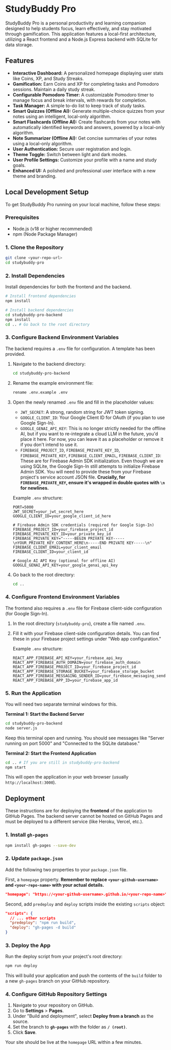 # StudyBuddy Pro

StudyBuddy Pro is a personal productivity and learning companion designed to help students focus, learn effectively, and stay motivated through gamification. This application features a local-first architecture, utilizing a React frontend and a Node.js Express backend with SQLite for data storage.

## Features

-   **Interactive Dashboard:** A personalized homepage displaying user stats like Coins, XP, and Study Streaks.
-   **Gamification:** Earn Coins and XP for completing tasks and Pomodoro sessions. Maintain a daily study streak.
-   **Configurable Pomodoro Timer:** A customizable Pomodoro timer to manage focus and break intervals, with rewards for completion.
-   **Task Manager:** A simple to-do list to keep track of study tasks.
-   **Smart Quizzes (Offline AI):** Generate multiple-choice quizzes from your notes using an intelligent, local-only algorithm.
-   **Smart Flashcards (Offline AI):** Create flashcards from your notes with automatically identified keywords and answers, powered by a local-only algorithm.
-   **Note Summarizer (Offline AI):** Get concise summaries of your notes using a local-only algorithm.
-   **User Authentication:** Secure user registration and login.
-   **Theme Toggle:** Switch between light and dark modes.
-   **User Profile Settings:** Customize your profile with a name and study goals.
-   **Enhanced UI:** A polished and professional user interface with a new theme and branding.

## Local Development Setup

To get StudyBuddy Pro running on your local machine, follow these steps:

### Prerequisites

-   Node.js (v18 or higher recommended)
-   npm (Node Package Manager)

### 1. Clone the Repository

```bash
git clone <your-repo-url>
cd studybuddy-pro
```

### 2. Install Dependencies

Install dependencies for both the frontend and the backend.

```bash
# Install frontend dependencies
npm install

# Install backend dependencies
cd studybuddy-pro-backend
npm install
cd .. # Go back to the root directory
```

### 3. Configure Backend Environment Variables

The backend requires a `.env` file for configuration. A template has been provided.

1.  Navigate to the backend directory:
    ```bash
    cd studybuddy-pro-backend
    ```
2.  Rename the example environment file:
    ```bash
    rename .env.example .env
    ```
3.  Open the newly renamed `.env` file and fill in the placeholder values:
    -   `JWT_SECRET`: A strong, random string for JWT token signing.
    -   `GOOGLE_CLIENT_ID`: Your Google Client ID for OAuth (if you plan to use Google Sign-In).
    -   `GOOGLE_GENAI_API_KEY`: This is no longer strictly needed for the offline AI, but if you want to re-integrate a cloud LLM in the future, you'd place it here. For now, you can leave it as a placeholder or remove it if you don't intend to use it.
    -   `FIREBASE_PROJECT_ID`, `FIREBASE_PRIVATE_KEY_ID`, `FIREBASE_PRIVATE_KEY`, `FIREBASE_CLIENT_EMAIL`, `FIREBASE_CLIENT_ID`: These are for Firebase Admin SDK initialization. Even though we are using SQLite, the Google Sign-In still attempts to initialize Firebase Admin SDK. You will need to provide these from your Firebase project's service account JSON file. **Crucially, for `FIREBASE_PRIVATE_KEY`, ensure it's wrapped in double quotes with `\n` for newlines.**

    Example `.env` structure:
    ```env
    PORT=5000
    JWT_SECRET=your_jwt_secret_here
    GOOGLE_CLIENT_ID=your_google_client_id_here

    # Firebase Admin SDK credentials (required for Google Sign-In)
    FIREBASE_PROJECT_ID=your_firebase_project_id
    FIREBASE_PRIVATE_KEY_ID=your_private_key_id
    FIREBASE_PRIVATE_KEY="-----BEGIN PRIVATE KEY-----\nYOUR_PRIVATE_KEY_CONTENT_HERE\n-----END PRIVATE KEY-----\n"
    FIREBASE_CLIENT_EMAIL=your_client_email
    FIREBASE_CLIENT_ID=your_client_id

    # Google AI API Key (optional for offline AI)
    GOOGLE_GENAI_API_KEY=your_google_genai_api_key
    ```
4.  Go back to the root directory:
    ```bash
    cd ..
    ```

### 4. Configure Frontend Environment Variables

The frontend also requires a `.env` file for Firebase client-side configuration (for Google Sign-In).

1.  In the root directory (`studybuddy-pro`), create a file named `.env`.
2.  Fill it with your Firebase client-side configuration details. You can find these in your Firebase project settings under "Web app configuration."

    Example `.env` structure:
    ```env
    REACT_APP_FIREBASE_API_KEY=your_firebase_api_key
    REACT_APP_FIREBASE_AUTH_DOMAIN=your_firebase_auth_domain
    REACT_APP_FIREBASE_PROJECT_ID=your_firebase_project_id
    REACT_APP_FIREBASE_STORAGE_BUCKET=your_firebase_storage_bucket
    REACT_APP_FIREBASE_MESSAGING_SENDER_ID=your_firebase_messaging_sender_id
    REACT_APP_FIREBASE_APP_ID=your_firebase_app_id
    ```

### 5. Run the Application

You will need two separate terminal windows for this.

**Terminal 1: Start the Backend Server**

```bash
cd studybuddy-pro-backend
node server.js
```
Keep this terminal open and running. You should see messages like "Server running on port 5000" and "Connected to the SQLite database."

**Terminal 2: Start the Frontend Application**

```bash
cd .. # If you are still in studybuddy-pro-backend
npm start
```
This will open the application in your web browser (usually `http://localhost:3000`).

## Deployment

These instructions are for deploying the **frontend** of the application to GitHub Pages. The backend server cannot be hosted on GitHub Pages and must be deployed to a different service (like Heroku, Vercel, etc.).

### 1. Install `gh-pages`

```bash
npm install gh-pages --save-dev
```

### 2. Update `package.json`

Add the following two properties to your `package.json` file.

First, a `homepage` property. **Remember to replace `<your-github-username>` and `<your-repo-name>` with your actual details.**

```json
"homepage": "https://<your-github-username>.github.io/<your-repo-name>"
```

Second, add `predeploy` and `deploy` scripts inside the existing `scripts` object:

```json
"scripts": {
  // ... other scripts
  "predeploy": "npm run build",
  "deploy": "gh-pages -d build"
}
```

### 3. Deploy the App

Run the deploy script from your project's root directory:

```bash
npm run deploy
```

This will build your application and push the contents of the `build` folder to a new `gh-pages` branch on your GitHub repository.

### 4. Configure GitHub Repository Settings

1.  Navigate to your repository on GitHub.
2.  Go to **Settings** > **Pages**.
3.  Under "Build and deployment", select **Deploy from a branch** as the source.
4.  Set the branch to **`gh-pages`** with the folder as **`/ (root)`**.
5.  Click **Save**.

Your site should be live at the `homepage` URL within a few minutes.